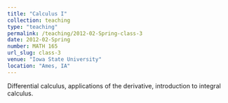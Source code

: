 ```yaml
---
title: "Calculus I"
collection: teaching
type: "teaching"
permalink: /teaching/2012-02-Spring-class-3
date: 2012-02-Spring
number: MATH 165
url_slug: class-3
venue: "Iowa State University"
location: "Ames, IA"
---
```


Differential calculus, applications of the derivative, introduction to integral calculus.
